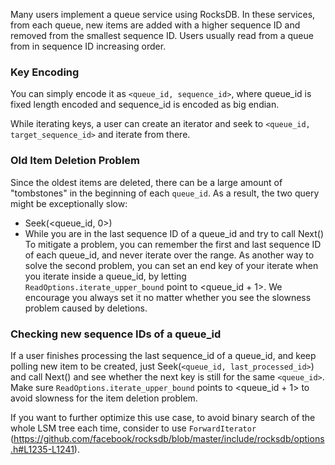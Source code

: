 Many users implement a queue service using RocksDB. In these services, from each queue, new items are added with a higher sequence ID and removed from the smallest sequence ID. Users usually read from a queue from in sequence ID increasing order.

### Key Encoding
You can simply encode it as `<queue_id, sequence_id>`, where queue_id is fixed length encoded and sequence_id is encoded as big endian.

While iterating keys, a user can create an iterator and seek to `<queue_id, target_sequence_id>` and iterate from there. 

### Old Item Deletion Problem
Since the oldest items are deleted, there can be a large amount of "tombstones" in the beginning of each `queue_id`. As a result, the two query might be exceptionally slow:
* Seek(<queue_id, 0>)
* While you are in the last sequence ID of a queue_id and try to call Next()
To mitigate a problem, you can remember the first and last sequence ID of each queue_id, and never iterate over the range.
As another way to solve the second problem, you can set an end key of your iterate when you iterate inside a queue_id, by letting `ReadOptions.iterate_upper_bound` point to <queue_id + 1>. We encourage you always set it no matter whether you see the slowness problem caused by deletions.

### Checking new sequence IDs of a queue_id
If a user finishes processing the last sequence_id of a queue_id, and keep polling new item to be created, just Seek(`<queue_id, last_processed_id>`) and call Next() and see whether the next key is still for the same `<queue_id>`. Make sure `ReadOptions.iterate_upper_bound` points to <queue_id + 1> to avoid slowness for the item deletion problem.

If you want to further optimize this use case, to avoid binary search of the whole LSM tree each time, consider to use `ForwardIterator` (https://github.com/facebook/rocksdb/blob/master/include/rocksdb/options.h#L1235-L1241).